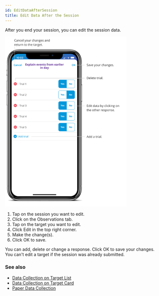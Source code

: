 ```yaml
---
id: EditDataAfterSession 
title: Edit Data After the Session 
---
```

After you end your session, you can edit the session data.

<img src="/img/EditDataSession.png" width="400" />

1. Tap on the session you want to edit.
2. Click on the Observations tab.
3. Tap on the target you want to edit.
4. Click Edit in the top right corner. 
5. Make the change(s). 
6. Click OK to save.

You can add, delete or change a response. Click OK to save your changes. You can't edit a target if the session was already submitted.

### See also
- [Data Collection on Target List](DataCollection/DataCollectionTargetList.md)
- [Data Collection on Target Card](DataCollection/DataCollectionTargetCard.md)
- [Paper Data Collection](DataCollection/PaperDataCollection.md)